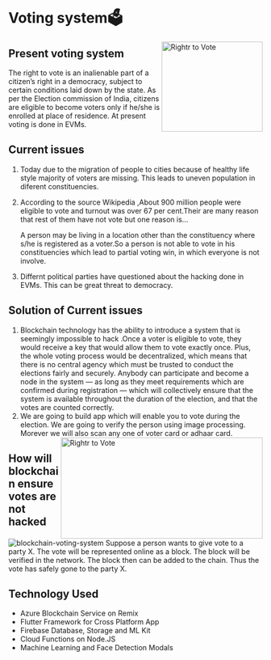 # Voting system🗳️
<img src="https://user-images.githubusercontent.com/48177487/61993848-9b127200-b08f-11e9-9b65-13af48d5a536.jpg" align="right"
     title="Rightr to Vote" width="200" height="178">
## Present voting system
The right to vote is an inalienable part of a citizen’s right in a democracy, subject to certain conditions laid down by the state. As per the Election commission of India, citizens are eligible to become voters only if he/she is enrolled at place of residence. At present voting is done in EVMs.

## Current issues
1. Today due to the migration of people to cities because of healthy life style majority of voters are missing. This leads to uneven          population in diferent constituencies.

2. According to the source Wikipedia ,About 900 million people were eligible to vote and turnout was over 67 per cent.Their are many          reason that rest of them  have not vote but one reason is...
   
   A person may be living in a location other than the constituency where s/he is registered as a voter.So a person is not able to vote in    his constituencies which lead to partial voting win, in which everyone is not involve. 

3. Differnt political parties have questioned about the hacking done in EVMs. This can be great threat to democracy.

## Solution of Current issues
1. Blockchain technology has the ability to introduce a system that is seemingly impossible to hack .Once a voter is eligible to vote, they would receive a key that would allow them to vote exactly once. Plus, the whole voting process would be decentralized, which means that there is no central agency which must be trusted to conduct the elections fairly and securely. Anybody can participate and become a node in the system — as long as they meet requirements which are confirmed during registration — which will collectively ensure that the system is available throughout the duration of the election, and that the votes are counted correctly.
2. We are going to build app which will enable you to vote during the election. We are going to verify the person using image processing. Morever we will also scan any one of voter card or adhaar card.
<img src="https://firebasestorage.googleapis.com/v0/b/code-fun-do-26d59.appspot.com/o/cfd_screenshot.jpg?alt=media&token=d1ba6ebb-c795-4988-a93d-eed6057e7e8a" align="right"
     title="Rightr to Vote" width="400" height="200">
## How will blockchain ensure votes are not hacked
![blockchain-voting-system](https://user-images.githubusercontent.com/48177487/62004783-1551fd80-b147-11e9-90b7-fcc7b777de0d.png)
Suppose a person wants to give vote to a party X.
The vote will be represented online as a block.
The block will be verified in the network.
The block then can be added to the chain.
Thus the vote has safely gone to the party X.
## Technology Used  
- Azure Blockchain Service on Remix
- Flutter Framework for Cross Platform App 
- Firebase Database, Storage and ML Kit
- Cloud Functions on Node.JS
- Machine Learning and Face Detection Modals


